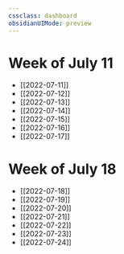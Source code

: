 ```yaml
---
cssclass: dashboard
obsidianUIMode: preview
---
```


# Week of July 11
* [[2022-07-11]]
* [[2022-07-12]]
* [[2022-07-13]]
* [[2022-07-14]]
* [[2022-07-15]]
* [[2022-07-16]]
* [[2022-07-17]]

# Week of July 18
* [[2022-07-18]]
* [[2022-07-19]]
* [[2022-07-20]]
* [[2022-07-21]]
* [[2022-07-22]]
* [[2022-07-23]]
* [[2022-07-24]]
